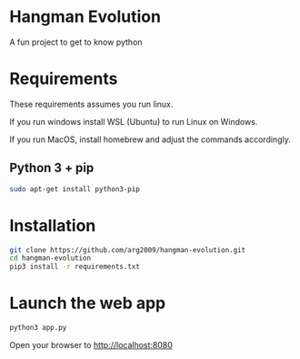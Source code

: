 # Hangman Evolution

A fun project to get to know python

# Requirements

These requirements assumes you run linux.

If you run windows install WSL (Ubuntu) to run Linux on Windows.

If you run MacOS, install homebrew and adjust the commands accordingly.

## Python 3 + pip

```bash
sudo apt-get install python3-pip
```

# Installation

```bash
git clone https://github.com/arg2009/hangman-evolution.git
cd hangman-evolution
pip3 install -r requirements.txt
```

# Launch the web app

```bash
python3 app.py
```

Open your browser to [http://localhost:8080](http://localhost:8080)
